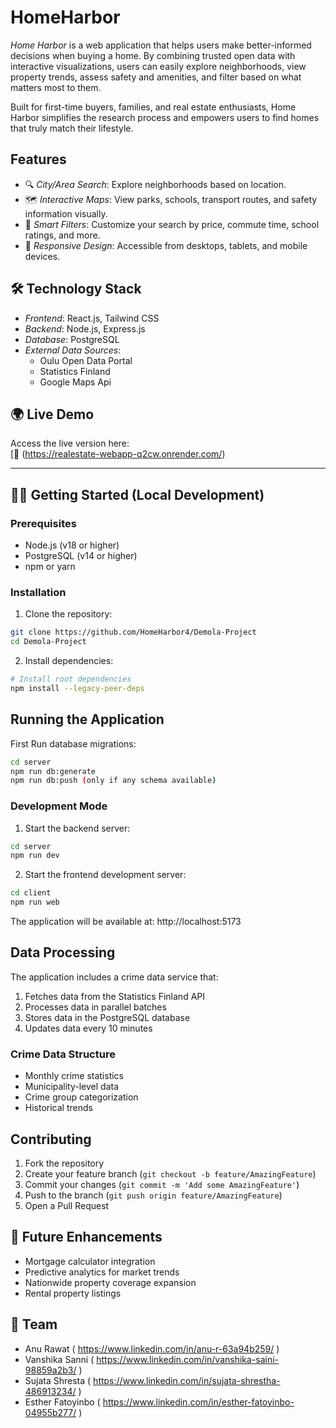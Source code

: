 # HomeHarbor

*Home Harbor* is a web application that helps users make better-informed decisions when buying a home. By combining trusted open data with interactive visualizations, users can easily explore neighborhoods, view property trends, assess safety and amenities, and filter based on what matters most to them.

Built for first-time buyers, families, and real estate enthusiasts, Home Harbor simplifies the research process and empowers users to find homes that truly match their lifestyle.

## Features

- 🔍 *City/Area Search*: Explore neighborhoods based on location.
- 🗺️ *Interactive Maps*: View parks, schools, transport routes, and safety information visually.
- 🎯 *Smart Filters*: Customize your search by price, commute time, school ratings, and more.
- 📱 *Responsive Design*: Accessible from desktops, tablets, and mobile devices.


## 🛠️ Technology Stack

- *Frontend*: React.js, Tailwind CSS
- *Backend*: Node.js, Express.js
- *Database*: PostgreSQL
- *External Data Sources*: 
  - Oulu Open Data Portal
  - Statistics Finland
  - Google Maps Api
    
## 🌍 Live Demo

Access the live version here:  
[🔗 (https://realestate-webapp-q2cw.onrender.com/)

---

## 🧑‍💻 Getting Started (Local Development)

### Prerequisites
- Node.js (v18 or higher)
- PostgreSQL (v14 or higher)
- npm or yarn

### Installation

1. Clone the repository:
```bash
git clone https://github.com/HomeHarbor4/Demola-Project
cd Demola-Project
```


2. Install dependencies:
```bash
# Install root dependencies
npm install --legacy-peer-deps
```

## Running the Application
First Run database migrations:
```bash
cd server
npm run db:generate
npm run db:push (only if any schema available)
```
### Development Mode
1. Start the backend server:
```bash
cd server
npm run dev
```

2. Start the frontend development server:
```bash
cd client
npm run web
```

The application will be available at:
 http://localhost:5173
 

## Data Processing

The application includes a crime data service that:
1. Fetches data from the Statistics Finland API
2. Processes data in parallel batches
3. Stores data in the PostgreSQL database
4. Updates data every 10 minutes

### Crime Data Structure

- Monthly crime statistics
- Municipality-level data
- Crime group categorization
- Historical trends

## Contributing

1. Fork the repository
2. Create your feature branch (`git checkout -b feature/AmazingFeature`)
3. Commit your changes (`git commit -m 'Add some AmazingFeature'`)
4. Push to the branch (`git push origin feature/AmazingFeature`)
5. Open a Pull Request

## 🧠 Future Enhancements

- Mortgage calculator integration
- Predictive analytics for market trends
- Nationwide property coverage expansion
- Rental property listings

## 👥 Team

- Anu Rawat  ( https://www.linkedin.com/in/anu-r-63a94b259/ )
- Vanshika Sanni  ( https://www.linkedin.com/in/vanshika-saini-98859a2b3/ )
- Sujata Shresta  ( https://www.linkedin.com/in/sujata-shrestha-486913234/ )
- Esther Fatoyinbo ( https://www.linkedin.com/in/esther-fatoyinbo-04955b277/ )
  

